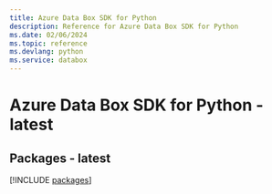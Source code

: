 ```yaml
---
title: Azure Data Box SDK for Python
description: Reference for Azure Data Box SDK for Python
ms.date: 02/06/2024
ms.topic: reference
ms.devlang: python
ms.service: databox
---
```

# Azure Data Box SDK for Python - latest
## Packages - latest
[!INCLUDE [packages](data-box-index.md)]